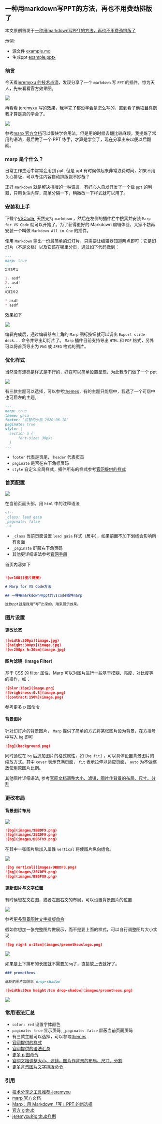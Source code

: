## 一种用markdown写PPT的方法，再也不用费劲排版了

本文原创首发于[一种用markdown写PPT的方法，再也不用费劲排版了](https://coding3min.com/1134.html)

示例:
- 源文件 [example.md](example.md)
- 生成ppt [example.pptx](example.pptx)

### 前言

今天看[jeremyxu 的技术点滴](https://jeremyxu2010.github.io/2020/05/%E6%8A%80%E6%9C%AF%E5%88%86%E4%BA%AB%E4%B9%8B%E5%B7%A5%E5%85%B7%E6%8E%A8%E8%8D%90)，发现分享了一个 `markdown` 写 `PPT` 的插件，惊为天人，先来看看官方效果图。

![](images/siRKIl2127.png)

再看看 jeremyxu 写的效果，我学完了都没学会是怎么写的，直到看了他[项目样例](https://github.com/jeremyxu2010/k8s-share)我才算是真的学会了。

![](images/Koaswo0021.png)

参考[marp 官方文档](https://marpit.marp.app)可以很快学会用法，但是用的时候去翻比较麻烦，我提炼了常用的语法，最后做了一个 PPT 练手，才算是学会了，现在分享出来以便以后翻阅。

### marp 是个什么？

日常工作生活中常常会用到 ppt, 但是 ppt 有时候做起来非常浪费时间，如果不用关心排版，可以专注内容自动排版岂不妙哉？

正好 `markdown` 就是解决排版的一种语言，有好心人自发开发了一个做 `ppt` 的利器，只用关注内容，简单分隔一下，稍微改一下样式就可以用了。

### 安装和上手

下载个[VSCode](https://code.visualstudio.com/), 天然支持 `markdown` ，然后在左侧的插件栏中搜索并安装 `Marp for VS Code` 就可以开始了。为了获得更好的 Markdown 编辑体验，大家不妨再安装一个叫做 `Markdown All in One` 的插件。

使用 `Markdown` 输出一份最简单的幻灯片，只需要让编辑器知道两点即可：它是幻灯片（不是文档）以及它该在哪里分页，通过如下代码做到：

``` Markdown
---
marp: true
---
幻灯片1

1. asdf
2. asdf
---
幻灯片2

* asdf
* asdf
```

效果如下

![](images/pWlTRc0042.png)

编辑完成后，通过编辑器右上角的 `Marp` 图标按钮就可以调出 `Export slide deck...` 命令并导出幻灯片了。 `Marp` 插件目前支持导出 `HTML` 和 `PDF` 格式，另外可以将首页导出为 `PNG` 或 `JPEG` 格式的图片。

### 优化样式

当然没有漂亮是样式是不行的，好在可以简单设置呈现，为此我专门做了一个 ppt

![](images/EiguZx0048.png)

有三款主题可以选择，可以参考[themes](https://github.com/marp-team/marp-core/tree/master/themes)，有的主题只能居中，我选了一个可居中也可居左的主题。

``` markdown
---
marp: true
theme: gaia
footer: '机智的小熊 2020-06-18'
paginate: true
style: |
  section a {
      font-size: 30px;
  }
---
```

- `footer` 代表是页尾， `header` 代表页首
- `paginate` 是否在右下角标页码
- `style` 自定义全局样式，插件所有的样式参考[官网提供的样式](https://marpit.marp.app/theme-css)

### 首页配置

![](images/jEPzaj0055.png)

在当前页面头部，用 `html` 中的注释语法

```Markdown
<!--
_class: lead gaia
_paginate: false
-->
```

- `_class` 当前页面设置 `lead gaia` 样式（居中），如果前面不加下划线会影响所有页面
- `_paginate` 屏蔽右下角页码
- 其他更详细语法参考[官网手册](https://marpit.marp.app/directives)

首页内容如下

``` markdown

![w:160](图片链接)

# Marp for VS Code方法

## 一种用markdown写ppt的vscode插件marp

这款ppt就是我用“写”出来的，用来展示效果。
```

### 图片设置

#### 更改长宽

``` markdown
![width:200px](image.jpg)
![height:300px](image.jpg)
![w:200px h:30cm](image.jpg)
```

#### 图片滤镜（Image Filter）

基于 CSS 的 filter 属性，Marp 可以对图片进行一些基于模糊、亮度、对比度等的操作，如：

``` markdown
![blur:15px](image.png)
![brightness:0.5](image.png)
![contract:150%](image.png)
```

参考[更多 p 图命令](https://marpit.marp.app/image-syntax?id=image-filters)

#### 背景图片

针对幻灯片的背景图片， `Marp` 提供了简单的方式将某张图片设为背景，在方括号中写入 `bg` 即可

``` markdown
![bg](background.png)
```

同时通过在 `bg` 后追加图片的格式属性，如 `[bg fit]` ，可以具体设置背景图片的缩放方式。其中 `cover` 表示充满页面， `fit` 表示拉伸以适应页面， `auto` 为不做缩放使用原图片比例。

其他图片详细语法, 参考[官网文档调整大小、滤镜，图片作背景的布局、尺寸、分割](https://marpit.marp.app/image-syntax)

### 更改布局

#### 背景图片布局

![](images/BwRArL1519.png)

```markdown
![bg](images/9BBDF9.png)
![bg](images/2EC0F9.png)
![bg](images/B95F89.png)
```

在其中一张图片后加入属性 `vertical` 将使图片纵向组合。

![](images/OybUiK1523.png)

``` markdown
![bg vertical](images/9BBDF9.png)
![bg](images/2EC0F9.png)
![bg](images/B95F89.png)
```

#### 更新图片与文字位置

有时候想左文右图，或者左图右文的布局，可以设置背景图片的位置

![](images/fVoIrs1545.png)

参考[更多背景图片文字排版命令](https://marpit.marp.app/image-syntax?id=advanced-backgrounds)

假如你想加一张完整图片做展示，而不是要上面的样式，可以自行调整图片大小实现

``` markdown
![bg right w:15cm](images/prometheuslogo.png)
```

![](images/qY8Riq1555.png)

如果是上下排布的长图就不需要加`bg`了，直接放上去就好了。

``` markdown
### prometheus

此处的图片加阴影`drop-shadow`

![width:30cm height:9cm drop-shadow](images/prometheus.png)
```

![](images/a3nBTi1556.png)

### 常用语法汇总

- `color: red` 设置字体颜色
- `paginate: true` 显示页码, `_paginate: false` 屏蔽当前页面页码
- 有三款主题可以选择，可以参考[themes](https://github.com/marp-team/marp-core/tree/master/themes)
- [官网提供的样式](https://marpit.marp.app/theme-css)
- [官网提供的语法汇总](https://marpit.marp.app/directives)
- [更多 p 图命令](https://marpit.marp.app/image-syntax?id=image-filters)
- [官网文档调整大小、滤镜，图片作背景的布局、尺寸、分割](https://marpit.marp.app/image-syntax)
- [更多背景图片文字排版命令](https://marpit.marp.app/image-syntax?id=advanced-backgrounds)

### 引用

- [技术分享之工具推荐-jeremyxu](https://jeremyxu2010.github.io/2020/05/%E6%8A%80%E6%9C%AF%E5%88%86%E4%BA%AB%E4%B9%8B%E5%B7%A5%E5%85%B7%E6%8E%A8%E8%8D%90/)
- [marp 官方文档](https://marpit.marp.app)
- [Marp：用 Markdown「写」PPT 的新选择](https://sspai.com/post/55718)
- [官方 github](https://github.com/marp-team/marp)
- [jeremyxu的github样例](https://github.com/jeremyxu2010/k8s-share)
